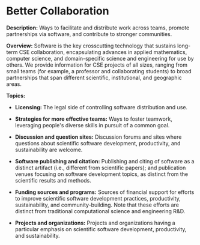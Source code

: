# Better Collaboration

**Description:**  Ways to facilitate and distribute work across teams, promote partnerships via software, and contribute to stronger communities.

**Overview:** Software is the key crosscutting technology that sustains long-term CSE collaboration, encapsulating advances in applied mathematics, computer science, and domain-specific science and engineering for use by others.  We provide information for CSE projects of all sizes, ranging from small teams (for example, a professor and collaborating students) to broad partnerships that span different scientific, institutional, and geographic areas.  

**Topics:**


- **Licensing:**
The legal side of controlling software distribution and use.  

<!---
   - [What Is Software Intellectual Property?](Topics/WhatIsSoftwareIntellectualProperty.md)
--->

- **Strategies for more effective teams:**
Ways to foster teamwork, leveraging people's diverse skills in pursuit of a common goal. 

<!---
   - [What Are Strategies for More Effective Teams?](Topics/WhatAreStrategiesForMoreEffectiveTeams.md)  
--->

- **Discussion and question sites:**
Discussion forums and sites where questions about scientific software development, productivity, and sustainability are welcome.

<!---
    - [What Are Discussion and Question Sites for Better Scientific Software?](Topics/WhatAreDisussionAndQuestionSitesForBetterScientificSw.md)
--->

- **Software publishing and citation:**
Publishing and citing of software as a distinct artifact (i.e., different from scientific papers); and publication venues focusing on software development topics, as distinct from the scientific results and methods.

<!---
    - [What Is Work on Software Publishing and Citation?](Topics/WhatIsWorkOnSwPublishingAndCitation.md)
--->

- **Funding sources and programs:**
Sources of financial support for efforts to improve scientific software development practices, productivity, sustainability, and community-building. Note that these efforts are distinct from traditional computational science and engineering R&D.

<!---
    - [What Are Funding Sources and Programs Addressing Better Scientific Software?](Topics/WhatAreFundingSourcesAndProgramsAddressingBetterScientificSw.md)
--->

- **Projects and organizations:**
Projects and organizations having a particular emphasis on scientific software development, productivity, and sustainability.

<!---
    - [What Are Projects and Organizations Addressing Better Scientific Software?](Topics/WhatAreProjectsAndOrganizationsAddressingBetterScientificSw.md)
--->

<!---
- **Coordination with stakeholders:**
Communicating with program managers, sponsors, and other stakeholders about project goals, progress, and impact.  


   - [What Is Coordination with Stakeholders?](Topics/WhatIsCoordinationWithStakeholders.md)  
--->

<!---
Category order: 5
--->
